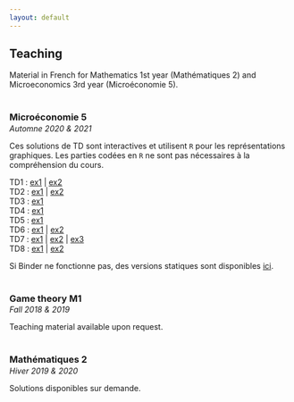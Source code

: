 ```yaml
---
layout: default
---
```


<style type="text/css">
  h3 { margin-top: +40px; }
  h3 + p { margin-top: -15px; font-size: 14px; }
</style>

## Teaching

Material in French for Mathematics 1st year (Mathématiques 2) and Microeconomics 3rd year (Microéconomie 5).

### Microéconomie 5

*Automne 2020 & 2021*

Ces solutions de TD sont interactives et utilisent `R` pour les représentations graphiques.
Les parties codées en `R` ne sont pas nécessaires à la compréhension du cours.

<!--
*\[Caché pour les étudiants.\]*
-->

TD1 : [ex1](https://mybinder.org/v2/gh/antoine-jacquet/binder-teaching/e3617ee0862b9505c886cf875c5a3370562e72fd?urlpath=lab%2Ftree%2FMicro%C3%A9conomie%205%2Fmicro5-TD1-ex1.ipynb) 
   \| [ex2](https://mybinder.org/v2/gh/antoine-jacquet/binder-teaching/e3617ee0862b9505c886cf875c5a3370562e72fd?urlpath=lab%2Ftree%2FMicro%C3%A9conomie%205%2Fmicro5-TD1-ex2.ipynb)  
TD2 : [ex1](https://mybinder.org/v2/gh/antoine-jacquet/binder-teaching/e3617ee0862b9505c886cf875c5a3370562e72fd?urlpath=lab%2Ftree%2FMicro%C3%A9conomie%205%2Fmicro5-TD2-ex1.ipynb) 
   \| [ex2](https://mybinder.org/v2/gh/antoine-jacquet/binder-teaching/e3617ee0862b9505c886cf875c5a3370562e72fd?urlpath=lab%2Ftree%2FMicro%C3%A9conomie%205%2Fmicro5-TD2-ex2.ipynb)  
TD3 : [ex1](https://mybinder.org/v2/gh/antoine-jacquet/binder-teaching/e3617ee0862b9505c886cf875c5a3370562e72fd?urlpath=lab%2Ftree%2FMicro%C3%A9conomie%205%2Fmicro5-TD3-ex1.ipynb)  
TD4 : [ex1](https://mybinder.org/v2/gh/antoine-jacquet/binder-teaching/e3617ee0862b9505c886cf875c5a3370562e72fd?urlpath=lab%2Ftree%2FMicro%C3%A9conomie%205%2Fmicro5-TD4-ex1.ipynb)  
TD5 : [ex1](https://mybinder.org/v2/gh/antoine-jacquet/binder-teaching/e3617ee0862b9505c886cf875c5a3370562e72fd?urlpath=lab%2Ftree%2FMicro%C3%A9conomie%205%2Fmicro5-TD5-ex1.ipynb)  
TD6 : [ex1](https://mybinder.org/v2/gh/antoine-jacquet/binder-teaching/e3617ee0862b9505c886cf875c5a3370562e72fd?urlpath=lab%2Ftree%2FMicro%C3%A9conomie%205%2Fmicro5-TD6-ex1.ipynb)
   \| [ex2](https://mybinder.org/v2/gh/antoine-jacquet/binder-teaching/e3617ee0862b9505c886cf875c5a3370562e72fd?urlpath=lab%2Ftree%2FMicro%C3%A9conomie%205%2Fmicro5-TD6-ex2.ipynb)  
TD7 : [ex1](https://mybinder.org/v2/gh/antoine-jacquet/binder-teaching/e3617ee0862b9505c886cf875c5a3370562e72fd?urlpath=lab%2Ftree%2FMicro%C3%A9conomie%205%2Fmicro5-TD7-ex1.ipynb)
   \| [ex2](https://mybinder.org/v2/gh/antoine-jacquet/binder-teaching/e3617ee0862b9505c886cf875c5a3370562e72fd?urlpath=lab%2Ftree%2FMicro%C3%A9conomie%205%2Fmicro5-TD7-ex2.ipynb) 
   \| [ex3](https://mybinder.org/v2/gh/antoine-jacquet/binder-teaching/e3617ee0862b9505c886cf875c5a3370562e72fd?urlpath=lab%2Ftree%2FMicro%C3%A9conomie%205%2Fmicro5-TD7-ex3.ipynb)  
TD8 : [ex1](https://mybinder.org/v2/gh/antoine-jacquet/binder-teaching/e3617ee0862b9505c886cf875c5a3370562e72fd?urlpath=lab%2Ftree%2FMicro%C3%A9conomie%205%2Fmicro5-TD8-ex1.ipynb) 
   \| [ex2](https://mybinder.org/v2/gh/antoine-jacquet/binder-teaching/e3617ee0862b9505c886cf875c5a3370562e72fd?urlpath=lab%2Ftree%2FMicro%C3%A9conomie%205%2Fmicro5-TD8-ex2.ipynb)   
   
Si Binder ne fonctionne pas, des versions statiques sont disponibles [ici](https://github.com/antoine-jacquet/binder-teaching/tree/main/Microéconomie%205).

### Game theory M1

*Fall 2018 & 2019*

Teaching material available upon request.


### Mathématiques 2

*Hiver 2019 & 2020*

Solutions disponibles sur demande.


